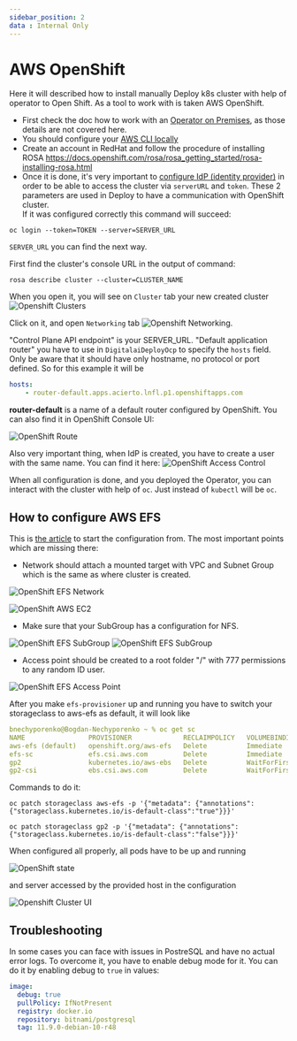 ```yaml
---
sidebar_position: 2
data : Internal Only
---
```


# AWS OpenShift

Here it will described how to install manually Deploy k8s cluster with help of operator to Open Shift. 
As a tool to work with is taken AWS OpenShift.

* First check the doc how to work with an [Operator on Premises](https://xebialabs.github.io/xl-deploy-kubernetes-operator/docs/manual/onprem),
 as those details are not covered here.
* You should configure your [AWS CLI locally](https://docs.aws.amazon.com/cli/latest/userguide/cli-configure-quickstart.html)
* Create an account in RedHat and follow the procedure of installing ROSA https://docs.openshift.com/rosa/rosa_getting_started/rosa-installing-rosa.html
* Once it is done, it's very important to [configure IdP (identity provider)](https://docs.openshift.com/rosa/rosa_getting_started/rosa-config-identity-providers.html) in order to be able to access the cluster via `serverURL` and `token`.
These 2 parameters are used in Deploy to have a communication with OpenShift cluster.   
If it was configured correctly this command will succeed:
```shell script
oc login --token=TOKEN --server=SERVER_URL
```

`SERVER_URL` you can find the next way.
 
First find the cluster's console URL in the output of command:

```shell script
rosa describe cluster --cluster=CLUSTER_NAME
```

When you open it, you will see on `Cluster` tab your new created cluster
![Openshift Clusters](./pics/openshift-clusters.png)

Click on it, and open `Networking` tab
![Openshift Networking](./pics/openshift-networking.png).

"Control Plane API endpoint" is your SERVER_URL.
"Default application router" you have to use in `DigitalaiDeployOcp` to specify the `hosts` field. 
Only be aware that it should have only hostname, no protocol or port defined. So for this example it will be
```yaml
hosts:
    - router-default.apps.acierto.lnfl.p1.openshiftapps.com
```

**router-default** is a name of a default router configured by OpenShift.
You can also find it in OpenShift Console UI:

![OpenShift Route](./pics/openshift-route.png) 

Also very important thing, when IdP is created, you have to create a user with the same name. You can find it here:
![OpenShift Access Control](./pics/openshift-access-control.png)

When all configuration is done, and you deployed the Operator, you can interact with the cluster with help of `oc`.
Just instead of `kubectl` will be `oc`.

## How to configure AWS EFS

This is [the article](https://docs.openshift.com/container-platform/4.2/storage/persistent_storage/persistent-storage-efs.html) to start the configuration from.
The most important points which are missing there:

* Network should attach a mounted target with VPC and Subnet Group which is the same as where cluster is created.

![OpenShift EFS Network](./pics/openshift-efs-network.png) 

![OpenShift AWS EC2](./pics/openshift-aws-ec2.png)

* Make sure that your SubGroup has a configuration for NFS.

![OpenShift EFS SubGroup](./pics/openshift-efs-subgroup.png)
![OpenShift EFS SubGroup](./pics/openshift-efs-subgroup-nfs.png)

* Access point should be created to a root folder "/" with 777 permissions to any random ID user.

![OpenShift EFS Access Point](./pics/openshift-efs-access-point.png)

After you make `efs-provisioner` up and running you have to switch your storageclass to aws-efs as default, it will look like

```yaml
bnechyporenko@Bogdan-Nechyporenko ~ % oc get sc
NAME                PROVISIONER             RECLAIMPOLICY   VOLUMEBINDINGMODE      ALLOWVOLUMEEXPANSION   AGE
aws-efs (default)   openshift.org/aws-efs   Delete          Immediate              false                  30h
efs-sc              efs.csi.aws.com         Delete          Immediate              false                  24h
gp2                 kubernetes.io/aws-ebs   Delete          WaitForFirstConsumer   true                   5d3h
gp2-csi             ebs.csi.aws.com         Delete          WaitForFirstConsumer   true                   5d3h
```

Commands to do it:

```shell script
oc patch storageclass aws-efs -p '{"metadata": {"annotations":{"storageclass.kubernetes.io/is-default-class":"true"}}}'
```

```shell script
oc patch storageclass gp2 -p '{"metadata": {"annotations":{"storageclass.kubernetes.io/is-default-class":"false"}}}'
```

When configured all properly, all pods have to be up and running

![OpenShift state](./pics/openshift-cluster-state.png)

and server accessed by the provided host in the configuration

![Openshift Cluster UI](./pics/openshift-cluster-ui.png)

## Troubleshooting

In some cases you can face with issues in PostreSQL and have no actual error logs. 
To overcome it, you have to enable debug mode for it. You can do it by enabling debug to `true` in values:

```yaml
image:
  debug: true
  pullPolicy: IfNotPresent
  registry: docker.io
  repository: bitnami/postgresql
  tag: 11.9.0-debian-10-r48
```
 
